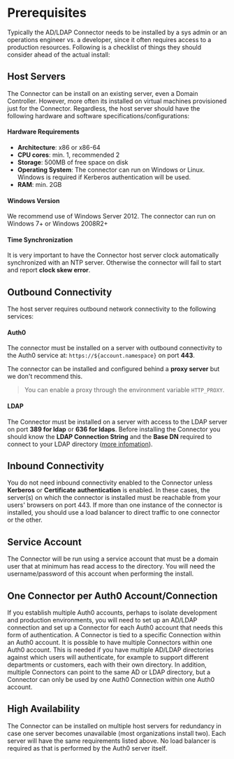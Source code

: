 # Prerequisites

Typically the AD/LDAP Connector needs to be installed by a sys admin or an operations engineer vs. a developer, since it often requires access to a production resources. Following is a checklist of things they should consider ahead of the actual install:

## Host Servers

The Connector can be install on an existing server, even a Domain Controller. However, more often its installed on virtual machines provisioned just for the Connector. Regardless, the host server should have the following hardware and software specifications/configurations:

#### Hardware Requirements

-  **Architecture**: x86 or x86-64
-  **CPU cores**: min. 1, recommended 2
-  **Storage**: 500MB of free space on disk
-  **Operating System**: The connector can run on Windows or Linux.  Windows is required if Kerberos authentication will be used.
-  **RAM**: min. 2GB

#### Windows Version

We recommend use of Windows Server 2012.
The connector can run on Windows 7+ or Windows 2008R2+ 

#### Time Synchronization

It is very important to have the Connector host server clock automatically synchronized with an NTP server. Otherwise the connector will fail to start and report __clock skew error__.

## Outbound Connectivity

The host server requires outbound network connectivity to the following services:

#### Auth0

The connector must be installed on a server with outbound connectivity to the Auth0 service at:  `https://${account.namespace}` on port **443**.

The connector can be installed and configured behind a __proxy server__ but we don't recommend this.

> You can enable a proxy through the environment variable `HTTP_PROXY`.

#### LDAP

The Connector must be installed on a server with access to the LDAP server on port **389 for ldap** or **636 for ldaps**. Before installing the Connector you should know the **LDAP Connection String** and the **Base DN** required to connect to your LDAP directory ([more infomation](/connector/install#link-to-ldap)).

## Inbound Connectivity

You do not need inbound connectivity enabled to the Connector unless **Kerberos** or **Certificate authentication** is enabled. In these cases, the server(s) on which the connector is installed must be reachable from your users' browsers on port 443. If more than one instance of the connector is installed, you should use a load balancer to direct traffic to one connector or the other.

## Service Account

The Connector will be run using a service account that must be a domain user that at minimum has read access to the directory. You will need the username/password of this account when performing the install.

## One Connector per Auth0 Account/Connection

If you establish multiple Auth0 accounts, perhaps to isolate development and production environments, you will need to set up an AD/LDAP connection and set up a Connector for each Auth0 account that needs this form of authentication.  A Connector is tied to a specific Connection within an Auth0 account.  It is possible to have multiple Connectors within one Auth0 account.  This is needed if you have multiple AD/LDAP directories against which users will authenticate, for example to support different departments or customers, each with their own directory. In addition, multiple Connectors can point to the same AD or LDAP directory, but a Connector can only be used by one Auth0 Connection within one Auth0 account.

## High Availability

The Connector can be installed on multiple host servers for redundancy in case one server becomes unavailable (most organizations install two). Each server will have the same requirements listed above. No load balancer is required as that is performed by the Auth0 server itself.
